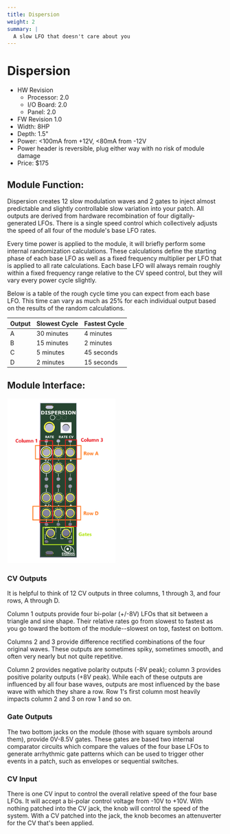 ```yaml
---
title: Dispersion
weight: 2
summary: |
  A slow LFO that doesn't care about you
---
```


# Dispersion
- HW Revision
  - Processor: 2.0
  - I/O Board: 2.0
  - Panel: 2.0 
- FW Revision 1.0
- Width: 8HP
- Depth: 1.5"
- Power: <100mA from +12V, <80mA from -12V
- Power header is reversible, plug either way with no risk of module damage
- Price: $175

## Module Function: 
Dispersion creates 12 slow modulation waves and 2 gates to inject almost predictable and slightly controllable slow variation into your patch. All outputs are derived from hardware recombination of four digitally-generated LFOs. There is a single speed control which collectively adjusts the speed of all four of the module's base LFO rates. 

Every time power is applied to the module, it will briefly perform some internal randomization calculations. These calculations define the starting phase of each base LFO as well as a fixed frequency multiplier per LFO that is applied to all rate calculations. Each base LFO will always remain roughly within a fixed frequency range relative to the CV speed control, but they will vary every power cycle slightly. 

Below is a table of the rough cycle time you can expect from each base LFO. This time can vary as much as 25% for each individual output based on the results of the random calculations. 

| Output | Slowest Cycle | Fastest Cycle |
| ------ | ------------- | ------------- |
| A      | 30 minutes    | 4 minutes     |
| B      | 15 minutes    | 2 minutes     |
| C      | 5 minutes     | 45 seconds    |
| D      | 2 minutes     | 15 seconds    |

## Module Interface: 
<img src="./dispersionPanel.png" float="left" width="50%">

### CV Outputs
It is helpful to think of 12 CV outputs in three columns, 1 through 3, and four rows, A through D. 

Column 1 outputs provide four bi-polar (+/-8V) LFOs that sit between a triangle and sine shape. Their relative rates go from slowest to fastest  as you go toward the bottom of the module--slowest on top, fastest on bottom. 

Columns 2 and 3 provide difference rectified combinations of the four original waves. These outputs are sometimes spiky, sometimes smooth, and often very nearly but not quite repetitive. 

Column 2 provides negative polarity outputs (-8V peak); column 3 provides positive polarity outputs (+8V peak). While each of these outputs are influenced by all four base waves, outputs are most influenced by the base wave with which they share a row. Row 1's first column most heavily impacts column 2 and 3 on row 1 and so on. 

### Gate Outputs
The two bottom jacks on the module (those with square symbols around them), provide 0V-8.5V gates. These gates are based two internal comparator circuits which compare the values of the four base LFOs to generate arrhythmic gate patterns which can be used to trigger other events in a patch, such as envelopes or sequential switches. 

### CV Input
There is one CV input to control the overall relative speed of the four base LFOs. It will accept a bi-polar control voltage from -10V to +10V. With nothing patched into the CV jack, the knob will control the speed of the system. With a CV patched into the jack, the knob becomes an attenuverter for the CV that's been applied. 


